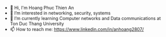 - 👋 Hi, I'm Hoang Phuc Thien An
- 👀 I’m interested in networking, security, systems
- 🌱 I’m currently learning Computer networks and Data communications at Ton Duc Thang University
- 📫 How to reach me: https://www.linkedin.com/in/anhoang2807/

<!---
Charlie287/Charlie287 is a ✨ special ✨ repository because its `README.md` (this file) appears on your GitHub profile.
You can click the Preview link to take a look at your changes.
- 💞️ I’m looking to collaborate on ...
--->

